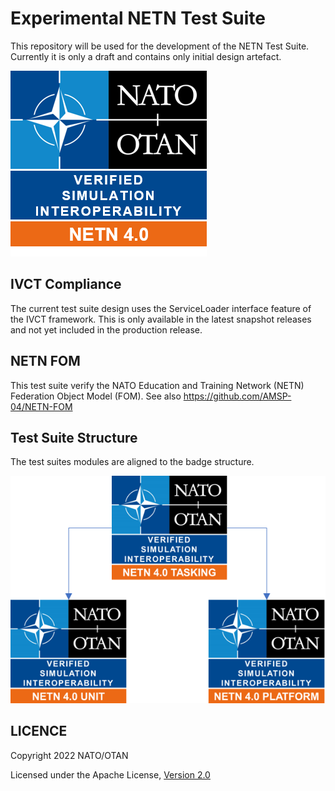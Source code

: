 # Experimental NETN Test Suite

This repository will be used for the development of the NETN Test Suite. Currently it is only a draft and contains only initial design artefact.

![NETN Badge](docs/src/NETN-4.0.png)

## IVCT Compliance

The current test suite design uses the ServiceLoader interface feature of the IVCT framework. This is only available in the latest snapshot releases and not yet included in the production release. 

## NETN FOM

This test suite verify the NATO Education and Training Network (NETN) Federation Object Model (FOM). 
See also https://github.com/AMSP-04/NETN-FOM

## Test Suite Structure

The test suites modules are aligned to the badge structure. 

![Badges](docs/src/badge-dependencies.png)


## LICENCE

Copyright 2022 NATO/OTAN

Licensed under the Apache License, [Version 2.0](http://www.apache.org/licenses/LICENSE-2.0)
